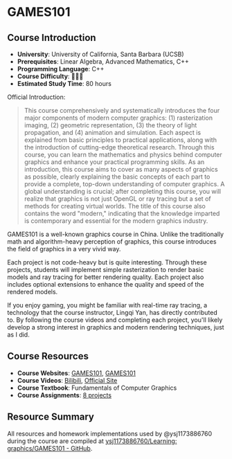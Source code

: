 # GAMES101

## Course Introduction

- **University**: University of California, Santa Barbara (UCSB)
- **Prerequisites**: Linear Algebra, Advanced Mathematics, C++
- **Programming Language**: C++
- **Course Difficulty**: 🌟🌟🌟
- **Estimated Study Time**: 80 hours

Official Introduction:

> This course comprehensively and systematically introduces the four major components of modern computer graphics: (1) rasterization imaging, (2) geometric representation, (3) the theory of light propagation, and (4) animation and simulation. Each aspect is explained from basic principles to practical applications, along with the introduction of cutting-edge theoretical research. Through this course, you can learn the mathematics and physics behind computer graphics and enhance your practical programming skills.
> As an introduction, this course aims to cover as many aspects of graphics as possible, clearly explaining the basic concepts of each part to provide a complete, top-down understanding of computer graphics. A global understanding is crucial; after completing this course, you will realize that graphics is not just OpenGL or ray tracing but a set of methods for creating virtual worlds. The title of this course also contains the word "modern," indicating that the knowledge imparted is contemporary and essential for the modern graphics industry.

GAMES101 is a well-known graphics course in China. Unlike the traditionally math and algorithm-heavy perception of graphics, this course introduces the field of graphics in a very vivid way.

Each project is not code-heavy but is quite interesting. Through these projects, students will implement simple rasterization to render basic models and ray tracing for better rendering quality. Each project also includes optional extensions to enhance the quality and speed of the rendered models.

If you enjoy gaming, you might be familiar with real-time ray tracing, a technology that the course instructor, Lingqi Yan, has directly contributed to. By following the course videos and completing each project, you'll likely develop a strong interest in graphics and modern rendering techniques, just as I did.

## Course Resources

- **Course Websites**: [GAMES101](http://games-cn.org/intro-graphics/), [GAMES101](https://sites.cs.ucsb.edu/~lingqi/teaching/games101.html)
- **Course Videos**: [Bilibili](https://www.bilibili.com/video/BV1X7411F744?p=1), [Official Site](http://games-cn.org/graphics-intro-ppt-video/)
- **Course Textbook**: Fundamentals of Computer Graphics
- **Course Assignments**: [8 projects](http://games-cn.org/forums/topic/allhw/)

## Resource Summary

All resources and homework implementations used by @ysj1173886760 during the course are compiled at [ysj1173886760/Learning: graphics/GAMES101 - GitHub](https://github.com/ysj1173886760/Learning/tree/master/graphics/GAMES101).